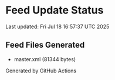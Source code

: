 # Feed Update Status
Last updated: Fri Jul 18 16:57:37 UTC 2025

## Feed Files Generated
- master.xml (81344 bytes)

Generated by GitHub Actions
